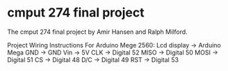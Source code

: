 # cmput 274 final project

The cmput 274 final project by Amir Hansen and Ralph Milford.

Project Wiring Instructions
For Arduino Mege 2560:
Lcd display -> Arduino Mega
GND -> GND
Vin -> 5V
CLK -> Digital 52
MISO -> Digital 50
MOSI -> Digital 51
CS -> Digital 48 
D/C -> Digital 49
RST -> Digital 53